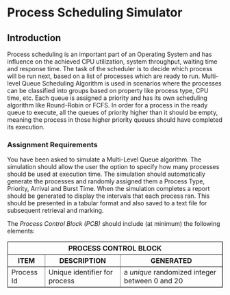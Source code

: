 # Process Scheduling Simulator

## Introduction

Process scheduling is an important part of an Operating System and has influence on the achieved CPU utilization, system throughput, waiting time and response time. The task of the scheduler is to decide which process will be run next, based on a list of processes which are ready to run. Multi-level Queue Scheduling Algorithm is used in scenarios where the processes can be classified into groups based on property like process type, CPU time, etc. Each queue is assigned a priority and has its own scheduling algorithm like Round-Robin or FCFS. In order for a process in the ready queue to execute, all the queues of priority higher than it should be empty, meaning
the process in those higher priority queues should have completed its execution.

### Assignment Requirements

You have been asked to simulate a Multi-Level Queue algorithm. The simulation should allow the user the option to specify how many processes should be used at execution time. The simulation should automatically generate the processes and randomly assigned them a Process Type, Priority, Arrival and Burst Time. When the simulation completes a report should be generated to display the intervals that each process ran. This should be presented in a tabular format and also saved to a text file for subsequent retrieval and marking.

The <i>Process Control Block (PCB)</i> should include (at minimum) the following elements:

<center>
<table border=1px>
  <thead>
    <tr>
        <th colspan="3">PROCESS CONTROL BLOCK</th>
  	</tr>
    <tr>
    	<th>ITEM</th>
        <th>DESCRIPTION</th>
    	<th>GENERATED</th>
    </tr>
  </thead>
  
  <tr>
    <td>Process Id</td>
    <td>Unique identifier for process</td>
    <td>a <i>unique</i> randomized integer between 0 and 20</td>
  </tr>
</table>
</center>


